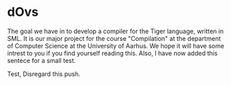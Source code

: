 # dOvs
The goal we have in to develop a compiler for the Tiger language, written in SML. It is our major project for the course "Compilation" at the department of Computer Science at the University of Aarhus. We hope it will have some intrest to you if you find yourself reading this. Also, I have now added this sentece for a small test.

Test, Disregard this push. 